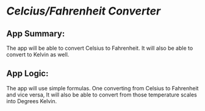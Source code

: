 #  **_Celcius/Fahrenheit Converter_**

## **App Summary**: 
The app will be able to convert Celsius to Fahrenheit. It will also be able to convert to Kelvin as well.

## **App Logic**: 
The app will use simple formulas. One converting from Celsius to Fahrenheit and vice versa, It will also be able to convert from those temperature scales into Degrees Kelvin.


